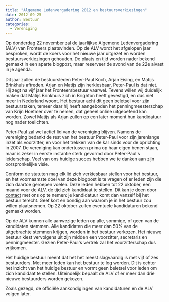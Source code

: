 ```yaml
---
title: "Algemene Ledenvergadering 2012 en bestuursverkiezingen"
date: 2012-09-25
author: Bestuur
categories: 
  - Vereniging
---
```

Op donderdag 22 november zal de jaarlijkse Algemene Ledenvergadering (ALV) van Fronteers plaatsvinden. Op de ALV wordt het afgelopen jaar besproken, wordt de koers voor het nieuwe jaar uitgezet en worden bestuursverkiezingen gehouden. De plaats en tijd worden nader bekend gemaakt in een aparte blogpost, maar reserveer de avond van de 22e alvast in je agenda.

Dit jaar zullen de bestuursleden Peter-Paul Koch, Arjan Eising, en Matijs Brinkhuis aftreden. Arjan en Matijs zijn herkiesbaar, Peter-Paul is dat niet. Hij zegt na vijf jaar het Fronteersbestuur vaarwel. Tevens willen wij duidelijk maken dat Matijs Brinkhuis zich in Brighton heeft gevestigd, en dus niet meer in Nederland woont. Het bestuur acht dit geen beletsel voor zijn bestuurstaken, temeer daar hij heeft aangeboden het penningmeesterschap van Krijn Hoetmer over te nemen, dat geheel online uitgeoefend kan worden. Zowel Matijs als Arjan zullen op een later moment hun kandidatuur nog nader toelichten.

Peter-Paul zal wel actief lid van de vereniging blijven. Namens de vereniging bedankt de rest van het bestuur Peter-Paul voor zijn jarenlange inzet als voorzitter, en voor het trekken van de kar sinds voor de oprichting in 2007. De vereniging kan ondertussen prima op haar eigen benen staan, maar is zeker in eerste instantie sterk gevormd door Peter-Paul's leiderschap. Veel van ons huidige succes hebben we te danken aan zijn oorspronkelijke visie.

Conform de statuten mag elk lid zich verkiesbaar stellen voor het bestuur, en het voornaamste doel van deze blogpost is te vragen of er leden zijn die zich daartoe geroepen voelen. Deze leden hebben tot 22 oktober, een maand voor de ALV, de tijd zich kandidaat te stellen. Dit kan je doen door [contact](/nl/vereniging/contact/) met ons op te nemen: je kandidatuur komt dan vanzelf bij het bestuur terecht. Geef kort en bondig aan waarom je in het bestuur zou willen plaatsnemen. Op 22 oktober zullen eventuele kandidaturen bekend gemaakt worden.

Op de ALV kunnen alle aanwezige leden op alle, sommige, of geen van de kandidaten stemmen. Alle kandidaten die meer dan 50% van de uitgebrachte stemmen krijgen, worden in het bestuur verkozen. Het nieuwe bestuur kiest vervolgens uit zijn midden een voorzitter, secretaris en penningmeester. Gezien Peter-Paul's vertrek zal het voorzitterschap dus vrijkomen.

Het huidige bestuur meent dat het het meest slagvaardig is met vijf of zes bestuurders. Met meer leden kan het bestuur te log worden. Dit is echter het inzicht van het huidige bestuur en vormt geen beletsel voor leden om zich kandidaat te stellen. Uiteindelijk bepaalt de ALV of er meer dan drie nieuwe bestuurders worden gekozen.

Zoals gezegd, de officiële aankondigingen van kandidaturen en de ALV volgen later.
